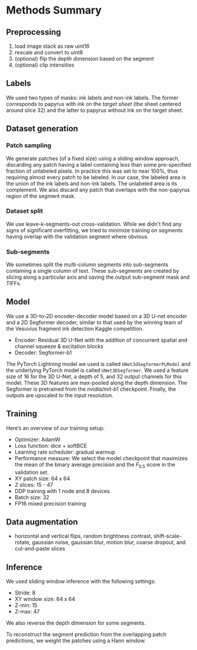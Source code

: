 # Methods Summary

## Preprocessing

1. load image stack as raw uint16
2. rescale and convert to uint8
3. (optional) flip the depth dimension based on the segment
4. (optional) clip intensities

## Labels

We used two types of masks: ink labels and non-ink labels. The former corresponds to papyrus with ink on the 
*target sheet* (the sheet centered around slice 32) and the latter to papyrus without ink on the target sheet.

## Dataset generation

### Patch sampling

We generate patches (of a fixed size) using a sliding window approach, discarding any patch having a label containing 
less than some pre-specified fraction of unlabeled pixels. In practice this was set to near 100%, thus requiring almost 
every patch to be labeled. In our case, the labeled area is the union of the ink labels and non-ink labels. The 
unlabeled area is its complement. We also discard any patch that overlaps with the non-papyrus region of the segment mask.

### Dataset split

We use leave-k-segments-out cross-validation. While we didn't find any signs of significant overfitting, we tried to minimize training on segments having overlap with the 
validation segment where obvious.

### Sub-segments

We sometimes split the multi-column segments into sub-segments containing a single column of text. These sub-segments 
are created by slicing along a particular axis and saving the output sub-segment mask and TIFFs.

## Model

We use a 3D-to-2D encoder-decoder model based on a 3D U-net encoder and a 2D Segformer decoder, similar to that used by 
the winning team of the Vesuvius fragment ink detection Kaggle competition.

- Encoder: Residual 3D U-Net with the addition of concurrent spatial and channel squeeze & excitation blocks
- Decoder: Segformer-b1

The PyTorch Lightning model we used is called `UNet3dSegformerPLModel` and the underlying PyTorch model is called 
`UNet3DSegformer`. We used a feature size of 16 for the 3D U-Net, a depth of 5, and 32 output channels for 
this model. These 3D features are max-pooled along the depth dimension. The Segformer is pretrained from the 
*nvidia/mit-b1* checkpoint. Finally, the outputs are upscaled to the input resolution.

## Training

Here’s an overview of our training setup:

- Optimizer: AdamW
- Loss function: dice + softBCE
- Learning rate scheduler: gradual warmup
- Performance measure: We select the model checkpoint that maximizes the mean of the binary average precision and the $F_{0.5}$ score in the validation set.
- XY patch size: 64 x 64
- Z slices: 15 - 47
- DDP training with 1 node and 8 devices
- Batch size: 32
- FP16 mixed precision training

## Data augmentation

- horizontal and vertical flips, random brightness contrast, shift-scale-rotate, gaussian noise, gaussian blur, motion blur, coarse dropout, and cut-and-paste slices

## Inference

We used sliding window inference with the following settings:

- Stride: 8
- XY window size: 64 x 64
- Z-min: 15
- Z-max: 47

We also reverse the depth dimension for some segments.

To reconstruct the segment prediction from the overlapping patch predictions, we weight the patches using a Hann window.
